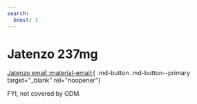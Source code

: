 ```yaml
---
search:
  boost: 1
---
```


# Jatenzo 237mg

[Jatenzo email :material-email:](https://mygainwell-my.sharepoint.com/:u:/r/personal/christopher_nguyen_gainwelltechnologies_com/Documents/Evergreen/Emails/FW_%20Jatenzo%20237mg%20Capsules%20-%20non-payable%20status.msg?csf=1&web=1&e=Eiuiak){ .md-button .md-button--primary target="_blank" rel="noopener"}

FYI, not covered by ODM.
